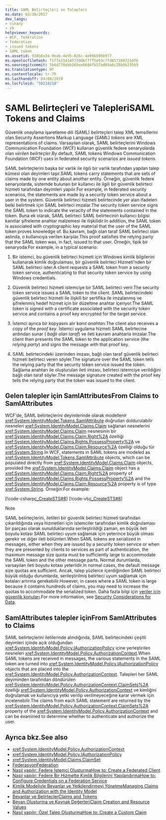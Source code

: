 ```yaml
---
title: SAML Belirteçleri ve Talepleri
ms.date: 03/30/2017
dev_langs:
- csharp
- vb
helpviewer_keywords:
- WCF, federation
- federation
- issued tokens
- SAML token
ms.assetid: 930b6e34-9eab-4e95-826c-4e06659bb977
ms.openlocfilehash: f1f7a15d1457390bf77f5e53c7fd657304725df6
ms.sourcegitcommit: 5b6d778ebb269ee6684fb57ad69a8c28b06235b9
ms.translationtype: HT
ms.contentlocale: tr-TR
ms.lasthandoff: 04/08/2019
ms.locfileid: "59218218"
---
```

# <a name="saml-tokens-and-claims"></a><span data-ttu-id="6397b-102">SAML Belirteçleri ve Talepleri</span><span class="sxs-lookup"><span data-stu-id="6397b-102">SAML Tokens and Claims</span></span>
<span data-ttu-id="6397b-103">Güvenlik onaylama işaretleme dili (SAML) *belirteçleri* talep XML temsillerini olan.</span><span class="sxs-lookup"><span data-stu-id="6397b-103">Security Assertions Markup Language (SAML) *tokens* are XML representations of claims.</span></span> <span data-ttu-id="6397b-104">Varsayılan olarak, SAML belirteçlerini Windows Communication Foundation (WCF) kullanan güvenlik federe senaryolarda olan *verilen belirteçler*.</span><span class="sxs-lookup"><span data-stu-id="6397b-104">By default, SAML tokens Windows Communication Foundation (WCF) uses in federated security scenarios are *issued tokens*.</span></span>  
  
 <span data-ttu-id="6397b-105">SAML belirteçlerini başka bir varlık ile ilgili bir varlık tarafından yapılan talep kümesi olan deyimleri taşır.</span><span class="sxs-lookup"><span data-stu-id="6397b-105">SAML tokens carry statements that are sets of claims made by one entity about another entity.</span></span> <span data-ttu-id="6397b-106">Örneğin, güvenlik federe senaryolarda, sistemde bulunan bir kullanıcı ile ilgili bir güvenlik belirteci hizmeti tarafından deyimleri yapılır.</span><span class="sxs-lookup"><span data-stu-id="6397b-106">For example, in federated security scenarios, the statements are made by a security token service about a user in the system.</span></span> <span data-ttu-id="6397b-107">Güvenlik belirteci hizmeti belirtecinde yer alan ifadeleri belki belirtmek için SAML belirteci imzalar.</span><span class="sxs-lookup"><span data-stu-id="6397b-107">The security token service signs the SAML token to indicate the veracity of the statements contained in the token.</span></span> <span data-ttu-id="6397b-108">Buna ek olarak, SAML belirteci SAML belirtecinin kullanıcı bilgisi kanıtlar şifreleme anahtar malzemesi ile ilişkilidir.</span><span class="sxs-lookup"><span data-stu-id="6397b-108">In addition, the SAML token is associated with cryptographic key material that the user of the SAML token proves knowledge of.</span></span> <span data-ttu-id="6397b-109">Bu kavram, bağlı olan taraf SAML belirteci olan aslında, o kullanıcıya verilen karşılar.</span><span class="sxs-lookup"><span data-stu-id="6397b-109">This proof satisfies the relying party that the SAML token was, in fact, issued to that user.</span></span> <span data-ttu-id="6397b-110">Örneğin, tipik bir senaryoda:</span><span class="sxs-lookup"><span data-stu-id="6397b-110">For example, in a typical scenario:</span></span>  
  
1.  <span data-ttu-id="6397b-111">Bir istemci, bu güvenlik belirteci hizmeti için Windows kimlik bilgilerini kullanarak kimlik doğrulaması, bir güvenlik belirteci Hizmeti'nden bir SAML belirteci ister.</span><span class="sxs-lookup"><span data-stu-id="6397b-111">A client requests a SAML token from a security token service, authenticating to that security token service by using Windows credentials.</span></span>  
  
2.  <span data-ttu-id="6397b-112">Güvenlik belirteci hizmeti istemciye bir SAML belirteci verir.</span><span class="sxs-lookup"><span data-stu-id="6397b-112">The security token service issues a SAML token to the client.</span></span> <span data-ttu-id="6397b-113">SAML belirtecindeki güvenlik belirteci hizmeti ile ilişkili bir sertifika ile imzalanmış ve şifrelenmiş hedef hizmet için bir düzeltme anahtar içeriyor.</span><span class="sxs-lookup"><span data-stu-id="6397b-113">The SAML token is signed with a certificate associated with the security token service and contains a proof key encrypted for the target service.</span></span>  
  
3.  <span data-ttu-id="6397b-114">İstemci ayrıca bir kopyasını alır *kanıt anahtarı*.</span><span class="sxs-lookup"><span data-stu-id="6397b-114">The client also receives a copy of the *proof key*.</span></span> <span data-ttu-id="6397b-115">İstemci uygulama hizmeti SAML belirtecine ardından sunar ( *bağlı olan taraf*) ve ileti kavram anahtarla imzalar.</span><span class="sxs-lookup"><span data-stu-id="6397b-115">The client then presents the SAML token to the application service (the *relying party*) and signs the message with that proof key.</span></span>  
  
4.  <span data-ttu-id="6397b-116">SAML belirtecindeki üzerinden imzası, bağlı olan taraf güvenlik belirteci hizmeti belirteci veren söyler.</span><span class="sxs-lookup"><span data-stu-id="6397b-116">The signature over the SAML token tells the relying party that the security token service issued the token.</span></span> <span data-ttu-id="6397b-117">Sağlama anahtarı ile oluşturulan ileti imzası, belirteci istemciye verildiğini bağlı olan taraf söyler.</span><span class="sxs-lookup"><span data-stu-id="6397b-117">The message signature created with the proof key tells the relying party that the token was issued to the client.</span></span>  
  
## <a name="from-claims-to-samlattributes"></a><span data-ttu-id="6397b-118">Gelen talepler için SamlAttributes</span><span class="sxs-lookup"><span data-stu-id="6397b-118">From Claims to SamlAttributes</span></span>  
 <span data-ttu-id="6397b-119">WCF'de, SAML belirteçlerini deyimlerinde olarak modellenir <xref:System.IdentityModel.Tokens.SamlAttribute> doğrudan doldurulabilir nesneleri <xref:System.IdentityModel.Claims.Claim> sağlanan nesnelerini <xref:System.IdentityModel.Claims.Claim> nesnesinin bir <xref:System.IdentityModel.Claims.Claim.Right%2A> özelliği <xref:System.IdentityModel.Claims.Rights.PossessProperty%2A> ve <xref:System.IdentityModel.Claims.Claim.Resource%2A> özelliği olduğu tür <xref:System.String>.</span><span class="sxs-lookup"><span data-stu-id="6397b-119">In WCF, statements in SAML tokens are modeled as <xref:System.IdentityModel.Tokens.SamlAttribute> objects, which can be populated directly from <xref:System.IdentityModel.Claims.Claim> objects, provided the <xref:System.IdentityModel.Claims.Claim> object has a <xref:System.IdentityModel.Claims.Claim.Right%2A> property of <xref:System.IdentityModel.Claims.Rights.PossessProperty%2A> and the <xref:System.IdentityModel.Claims.Claim.Resource%2A> property is of type <xref:System.String>.</span></span> <span data-ttu-id="6397b-120">Örneğin:</span><span class="sxs-lookup"><span data-stu-id="6397b-120">For example:</span></span>  
  
 [!code-csharp[c_CreateSTS#8](../../../../samples/snippets/csharp/VS_Snippets_CFX/c_creatests/cs/source.cs#8)]
 [!code-vb[c_CreateSTS#8](../../../../samples/snippets/visualbasic/VS_Snippets_CFX/c_creatests/vb/source.vb#8)]  
  
> [!NOTE]
>  <span data-ttu-id="6397b-121">SAML belirteçlerini, iletileri bir güvenlik belirteci hizmeti tarafından çıkarıldığında veya hizmetleri için istemciler tarafından kimlik doğrulaması bir parçası olarak sunulduklarında serileştirildiği zaman, en büyük ileti boyutu kotası SAML belirteci uyum sağlamak için yeterince büyük olması gerekir ve diğer ileti bölümleri.</span><span class="sxs-lookup"><span data-stu-id="6397b-121">When SAML tokens are serialized in messages, either when they are issued by a security token service or when they are presented by clients to services as part of authentication, the maximum message size quota must be sufficiently large to accommodate the SAML token and the other message parts.</span></span> <span data-ttu-id="6397b-122">Normal durumlarda, varsayılan ileti boyutu kotası yeterlidir.</span><span class="sxs-lookup"><span data-stu-id="6397b-122">In normal cases, the default message size quotas are sufficient.</span></span> <span data-ttu-id="6397b-123">Ancak, talep yüzlerce içerdiğinden SAML belirteci büyük olduğu durumlarda, serileştirilmiş belirteci uyum sağlamak için kotaları artırma gerekebilir.</span><span class="sxs-lookup"><span data-stu-id="6397b-123">However, in cases where a SAML token is large because it contains hundreds of claims, you may need to increase the quotas to accommodate the serialized token.</span></span> <span data-ttu-id="6397b-124">Daha fazla bilgi için [veriler için güvenlik konuları](../../../../docs/framework/wcf/feature-details/security-considerations-for-data.md).</span><span class="sxs-lookup"><span data-stu-id="6397b-124">For more information, see [Security Considerations for Data](../../../../docs/framework/wcf/feature-details/security-considerations-for-data.md).</span></span>  
  
## <a name="from-samlattributes-to-claims"></a><span data-ttu-id="6397b-125">SamlAttributes talepler için</span><span class="sxs-lookup"><span data-stu-id="6397b-125">From SamlAttributes to Claims</span></span>  
 <span data-ttu-id="6397b-126">SAML belirteçlerini iletilerinde alındığında, SAML belirtecindeki çeşitli deyimleri içinde açık olduğundan <xref:System.IdentityModel.Policy.IAuthorizationPolicy> içine yerleştirilen nesneleri <xref:System.IdentityModel.Policy.AuthorizationContext>.</span><span class="sxs-lookup"><span data-stu-id="6397b-126">When SAML tokens are received in messages, the various statements in the SAML token are turned into <xref:System.IdentityModel.Policy.IAuthorizationPolicy> objects that are placed into the <xref:System.IdentityModel.Policy.AuthorizationContext>.</span></span> <span data-ttu-id="6397b-127">Talepleri her SAML deyiminden tarafından döndürülen <xref:System.IdentityModel.Policy.AuthorizationContext.ClaimSets%2A> özelliği <xref:System.IdentityModel.Policy.AuthorizationContext> ve kimliğini doğrulamak ve kullanıcıya yetki verilip verilmeyeceğine karar vermek için incelenebilir.</span><span class="sxs-lookup"><span data-stu-id="6397b-127">The claims from each SAML statement are returned by the <xref:System.IdentityModel.Policy.AuthorizationContext.ClaimSets%2A> property of the <xref:System.IdentityModel.Policy.AuthorizationContext> and can be examined to determine whether to authenticate and authorize the user.</span></span>  
  
## <a name="see-also"></a><span data-ttu-id="6397b-128">Ayrıca bkz.</span><span class="sxs-lookup"><span data-stu-id="6397b-128">See also</span></span>

- <xref:System.IdentityModel.Policy.AuthorizationContext>
- <xref:System.IdentityModel.Policy.IAuthorizationPolicy>
- <xref:System.IdentityModel.Claims.ClaimSet>
- [<span data-ttu-id="6397b-129">Federasyon</span><span class="sxs-lookup"><span data-stu-id="6397b-129">Federation</span></span>](../../../../docs/framework/wcf/feature-details/federation.md)
- [<span data-ttu-id="6397b-130">Nasıl yapılır: Federe İstemci Oluşturma</span><span class="sxs-lookup"><span data-stu-id="6397b-130">How to: Create a Federated Client</span></span>](../../../../docs/framework/wcf/feature-details/how-to-create-a-federated-client.md)
- [<span data-ttu-id="6397b-131">Nasıl yapılır: Federe Bir Hizmette Kimlik Bilgilerini Yapılandırma</span><span class="sxs-lookup"><span data-stu-id="6397b-131">How to: Configure Credentials on a Federation Service</span></span>](../../../../docs/framework/wcf/feature-details/how-to-configure-credentials-on-a-federation-service.md)
- [<span data-ttu-id="6397b-132">Kimlik Modeliyle Beyanlar ve Yetkilendirmeyi Yönetme</span><span class="sxs-lookup"><span data-stu-id="6397b-132">Managing Claims and Authorization with the Identity Model</span></span>](../../../../docs/framework/wcf/feature-details/managing-claims-and-authorization-with-the-identity-model.md)
- [<span data-ttu-id="6397b-133">Beyanlar ve Belirteçler</span><span class="sxs-lookup"><span data-stu-id="6397b-133">Claims and Tokens</span></span>](../../../../docs/framework/wcf/feature-details/claims-and-tokens.md)
- [<span data-ttu-id="6397b-134">Beyan Oluşturma ve Kaynak Değerleri</span><span class="sxs-lookup"><span data-stu-id="6397b-134">Claim Creation and Resource Values</span></span>](../../../../docs/framework/wcf/feature-details/claim-creation-and-resource-values.md)
- [<span data-ttu-id="6397b-135">Nasıl yapılır: Özel Talep Oluşturma</span><span class="sxs-lookup"><span data-stu-id="6397b-135">How to: Create a Custom Claim</span></span>](../../../../docs/framework/wcf/extending/how-to-create-a-custom-claim.md)
